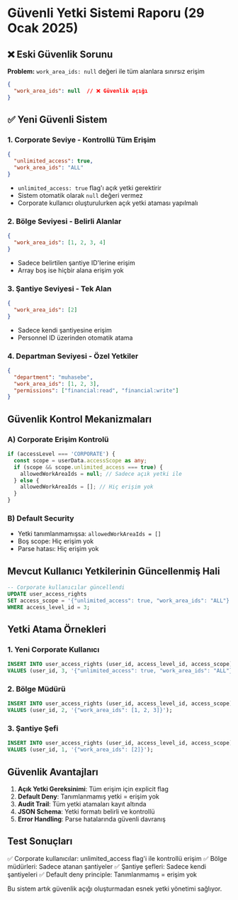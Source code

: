# Güvenli Yetki Sistemi Raporu (29 Ocak 2025)

## ❌ Eski Güvenlik Sorunu

**Problem:** `work_area_ids: null` değeri ile tüm alanlara sınırsız erişim
```json
{
  "work_area_ids": null  // ❌ Güvenlik açığı
}
```

## ✅ Yeni Güvenli Sistem

### 1. Corporate Seviye - Kontrollü Tüm Erişim
```json
{
  "unlimited_access": true,
  "work_area_ids": "ALL"
}
```
- `unlimited_access: true` flag'ı açık yetki gerektirir
- Sistem otomatik olarak `null` değeri vermez
- Corporate kullanıcı oluşturulurken açık yetki ataması yapılmalı

### 2. Bölge Seviyesi - Belirli Alanlar
```json
{
  "work_area_ids": [1, 2, 3, 4]
}
```
- Sadece belirtilen şantiye ID'lerine erişim
- Array boş ise hiçbir alana erişim yok

### 3. Şantiye Seviyesi - Tek Alan
```json
{
  "work_area_ids": [2]
}
```
- Sadece kendi şantiyesine erişim
- Personnel ID üzerinden otomatik atama

### 4. Departman Seviyesi - Özel Yetkiler
```json
{
  "department": "muhasebe",
  "work_area_ids": [1, 2, 3],
  "permissions": ["financial:read", "financial:write"]
}
```

## Güvenlik Kontrol Mekanizmaları

### A) Corporate Erişim Kontrolü
```typescript
if (accessLevel === 'CORPORATE') {
  const scope = userData.accessScope as any;
  if (scope && scope.unlimited_access === true) {
    allowedWorkAreaIds = null; // Sadece açık yetki ile
  } else {
    allowedWorkAreaIds = []; // Hiç erişim yok
  }
}
```

### B) Default Security
- Yetki tanımlanmamışsa: `allowedWorkAreaIds = []`
- Boş scope: Hiç erişim yok
- Parse hatası: Hiç erişim yok

## Mevcut Kullanıcı Yetkilerinin Güncellenmiş Hali

```sql
-- Corporate kullanıcılar güncellendi
UPDATE user_access_rights 
SET access_scope = '{"unlimited_access": true, "work_area_ids": "ALL"}'
WHERE access_level_id = 3;
```

## Yetki Atama Örnekleri

### 1. Yeni Corporate Kullanıcı
```sql
INSERT INTO user_access_rights (user_id, access_level_id, access_scope)
VALUES (user_id, 3, '{"unlimited_access": true, "work_area_ids": "ALL"}');
```

### 2. Bölge Müdürü
```sql
INSERT INTO user_access_rights (user_id, access_level_id, access_scope)
VALUES (user_id, 2, '{"work_area_ids": [1, 2, 3]}');
```

### 3. Şantiye Şefi
```sql
INSERT INTO user_access_rights (user_id, access_level_id, access_scope)
VALUES (user_id, 1, '{"work_area_ids": [2]}');
```

## Güvenlik Avantajları

1. **Açık Yetki Gereksinimi**: Tüm erişim için explicit flag
2. **Default Deny**: Tanımlanmamış yetki = erişim yok
3. **Audit Trail**: Tüm yetki atamaları kayıt altında
4. **JSON Schema**: Yetki formatı belirli ve kontrollü
5. **Error Handling**: Parse hatalarında güvenli davranış

## Test Sonuçları

✅ Corporate kullanıcılar: unlimited_access flag'i ile kontrollü erişim
✅ Bölge müdürleri: Sadece atanan şantiyeler
✅ Şantiye şefleri: Sadece kendi şantiyeleri
✅ Default deny principle: Tanımlanmamış = erişim yok

Bu sistem artık güvenlik açığı oluşturmadan esnek yetki yönetimi sağlıyor.
